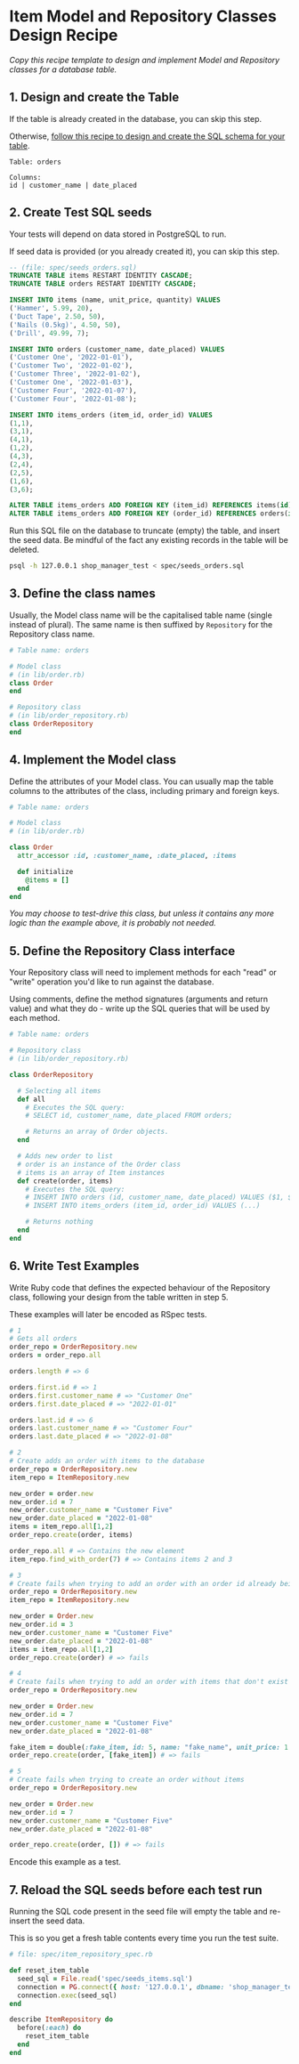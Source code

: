 # Item Model and Repository Classes Design Recipe

_Copy this recipe template to design and implement Model and Repository classes for a database table._

## 1. Design and create the Table

If the table is already created in the database, you can skip this step.

Otherwise, [follow this recipe to design and create the SQL schema for your table](./single_table_design_recipe_template.md).

```
Table: orders

Columns:
id | customer_name | date_placed
```

## 2. Create Test SQL seeds

Your tests will depend on data stored in PostgreSQL to run.

If seed data is provided (or you already created it), you can skip this step.

```sql
-- (file: spec/seeds_orders.sql)
TRUNCATE TABLE items RESTART IDENTITY CASCADE;
TRUNCATE TABLE orders RESTART IDENTITY CASCADE;

INSERT INTO items (name, unit_price, quantity) VALUES
('Hammer', 5.99, 20),
('Duct Tape', 2.50, 50),
('Nails (0.5kg)', 4.50, 50),
('Drill', 49.99, 7);

INSERT INTO orders (customer_name, date_placed) VALUES
('Customer One', '2022-01-01'),
('Customer Two', '2022-01-02'),
('Customer Three', '2022-01-02'),
('Customer One', '2022-01-03'),
('Customer Four', '2022-01-07'),
('Customer Four', '2022-01-08');

INSERT INTO items_orders (item_id, order_id) VALUES
(1,1),
(3,1),
(4,1),
(1,2),
(4,3),
(2,4),
(2,5),
(1,6),
(3,6);

ALTER TABLE items_orders ADD FOREIGN KEY (item_id) REFERENCES items(id);
ALTER TABLE items_orders ADD FOREIGN KEY (order_id) REFERENCES orders(id);
```

Run this SQL file on the database to truncate (empty) the table, and insert the seed data. Be mindful of the fact any existing records in the table will be deleted.

```bash
psql -h 127.0.0.1 shop_manager_test < spec/seeds_orders.sql
```

## 3. Define the class names

Usually, the Model class name will be the capitalised table name (single instead of plural). The same name is then suffixed by `Repository` for the Repository class name.

```ruby
# Table name: orders

# Model class
# (in lib/order.rb)
class Order
end

# Repository class
# (in lib/order_repository.rb)
class OrderRepository
end
```

## 4. Implement the Model class

Define the attributes of your Model class. You can usually map the table columns to the attributes of the class, including primary and foreign keys.

```ruby
# Table name: orders

# Model class
# (in lib/order.rb)

class Order
  attr_accessor :id, :customer_name, :date_placed, :items

  def initialize
    @items = []
  end
end
```

*You may choose to test-drive this class, but unless it contains any more logic than the example above, it is probably not needed.*

## 5. Define the Repository Class interface

Your Repository class will need to implement methods for each "read" or "write" operation you'd like to run against the database.

Using comments, define the method signatures (arguments and return value) and what they do - write up the SQL queries that will be used by each method.

```ruby
# Table name: orders

# Repository class
# (in lib/order_repository.rb)

class OrderRepository

  # Selecting all items
  def all
    # Executes the SQL query:
    # SELECT id, customer_name, date_placed FROM orders;

    # Returns an array of Order objects.
  end

  # Adds new order to list
  # order is an instance of the Order class
  # items is an array of Item instances
  def create(order, items)
    # Executes the SQL query:
    # INSERT INTO orders (id, customer_name, date_placed) VALUES ($1, $2, $3);
    # INSERT INTO items_orders (item_id, order_id) VALUES (...)

    # Returns nothing
  end
end
```

## 6. Write Test Examples

Write Ruby code that defines the expected behaviour of the Repository class, following your design from the table written in step 5.

These examples will later be encoded as RSpec tests.

```ruby
# 1
# Gets all orders
order_repo = OrderRepository.new
orders = order_repo.all

orders.length # => 6

orders.first.id # => 1
orders.first.customer_name # => "Customer One"
orders.first.date_placed # => "2022-01-01"

orders.last.id # => 6
orders.last.customer_name # => "Customer Four"
orders.last.date_placed # => "2022-01-08"

# 2
# Create adds an order with items to the database
order_repo = OrderRepository.new
item_repo = ItemRepository.new

new_order = order.new
new_order.id = 7
new_order.customer_name = "Customer Five"
new_order.date_placed = "2022-01-08"
items = item_repo.all[1,2]
order_repo.create(order, items)

order_repo.all # => Contains the new element
item_repo.find_with_order(7) # => Contains items 2 and 3

# 3
# Create fails when trying to add an order with an order id already being used
order_repo = OrderRepository.new
item_repo = ItemRepository.new

new_order = Order.new
new_order.id = 3
new_order.customer_name = "Customer Five"
new_order.date_placed = "2022-01-08"
items = item_repo.all[1,2]
order_repo.create(order) # => fails

# 4
# Create fails when trying to add an order with items that don't exist
order_repo = OrderRepository.new

new_order = Order.new
new_order.id = 7
new_order.customer_name = "Customer Five"
new_order.date_placed = "2022-01-08"

fake_item = double(:fake_item, id: 5, name: "fake_name", unit_price: 1.00, quantity: 1)
order_repo.create(order, [fake_item]) # => fails

# 5
# Create fails when trying to create an order without items
order_repo = OrderRepository.new

new_order = Order.new
new_order.id = 7
new_order.customer_name = "Customer Five"
new_order.date_placed = "2022-01-08"

order_repo.create(order, []) # => fails
```

Encode this example as a test.

## 7. Reload the SQL seeds before each test run

Running the SQL code present in the seed file will empty the table and re-insert the seed data.

This is so you get a fresh table contents every time you run the test suite.

```ruby
# file: spec/item_repository_spec.rb

def reset_item_table
  seed_sql = File.read('spec/seeds_items.sql')
  connection = PG.connect({ host: '127.0.0.1', dbname: 'shop_manager_test' })
  connection.exec(seed_sql)
end

describe ItemRepository do
  before(:each) do 
    reset_item_table
  end
end
```
